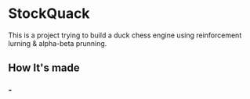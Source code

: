 # StockQuack
This is a project trying to build a duck chess engine using reinforcement lurning & alpha-beta prunning.
## How It's made
### - 
